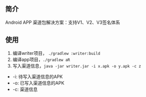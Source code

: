 ## 简介
Android APP 渠道包解决方案：支持V1、V2、V3签名体系

## 使用
1. 编译writer项目， `./gradlew :writer:build`
2. 编译app项目，`./gradlew aR`
3. 写入渠道信息，`java -jar writer.jar -i x.apk -o y.apk -c z`
 - -i: 待写入渠道信息的APK
 - -o: 已写入渠道信息的APK
 - -c: 渠道信息